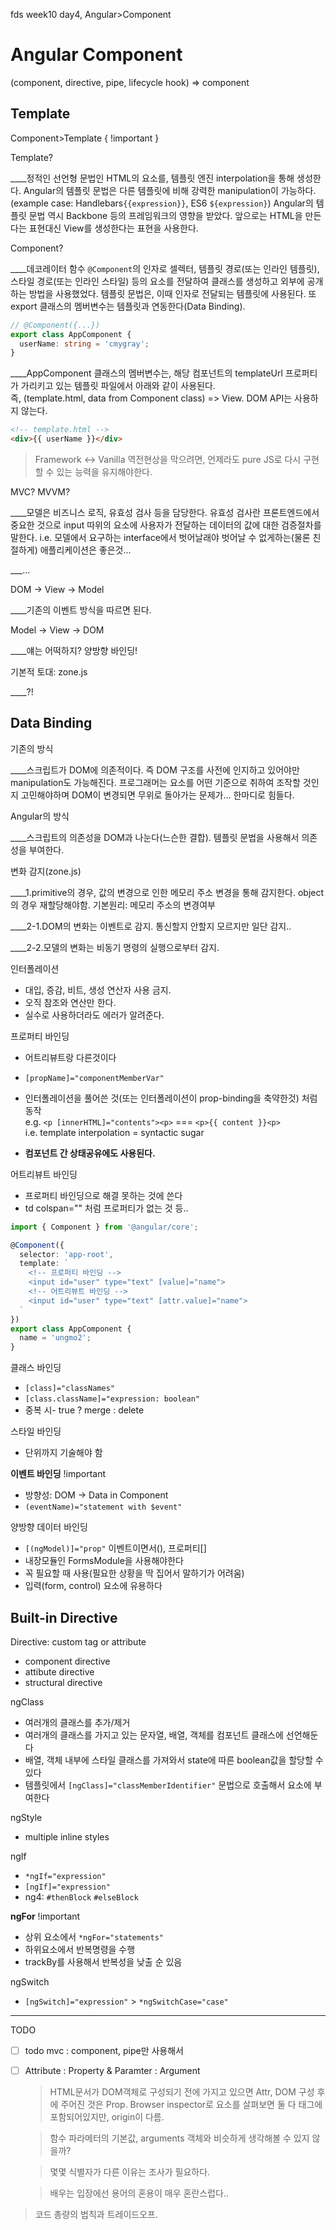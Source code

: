 fds week10 day4, Angular>Component

# Angular Component

(component, directive, pipe, lifecycle hook) => component

## Template

Component>Template { !important }

Template?

____정적인 선언형 문법인 HTML의 요소를, 템플릿 엔진 interpolation을 통해 생성한다. Angular의 템플릿 문법은 다른 템플릿에 비해 강력한 manipulation이 가능하다.(example case: Handlebars`{{expression}}`, ES6 `${expression}`) Angular의 템플릿 문법 역시 Backbone 등의 프레임워크의 영향을 받았다. 앞으로는 HTML을 만든다는 표현대신 View를 생성한다는 표현을 사용한다.

Component?

____데코레이터 함수 `@Component`의 인자로 셀렉터, 템플릿 경로(또는 인라인 템플릿), 스타일 경로(또는 인라인 스타일) 등의 요소를 전달하여 클래스를 생성하고 외부에 공개하는 방법을 사용했었다. 템플릿 문법은, 이때 인자로 전달되는 템플릿에 사용된다. 또 export 클래스의 멤버변수는 템플릿과 연동한다(Data Binding).

```ts
// @Component({...})
export class AppComponent {
  userName: string = 'cmygray';
}
```

____AppComponent 클래스의 멤버변수는, 해당 컴포넌트의 templateUrl 프로퍼티가 가리키고 있는 템플릿 파일에서 아래와 같이 사용된다.  
즉, (template.html, data from Component class) => View. DOM API는 사용하지 않는다.

```html
<!-- template.html -->
<div>{{ userName }}</div>
```

> Framework <-> Vanilla 역전현상을 막으려면, 언제라도 pure JS로 다시 구현할 수 있는 능력을 유지해야한다.

MVC? MVVM?

____모델은 비즈니스 로직, 유효성 검사 등을 담당한다. 유효성 검사란 프론트엔드에서 중요한 것으로 input 따위의 요소에 사용자가 전달하는 데이터의 값에 대한 검증절차를 말한다. i.e. 모델에서 요구하는 interface에서 벗어날래야 벗어날 수 없게하는(물론 친절하게) 애플리케이션은 좋은것...

___...

DOM -> View -> Model

____기존의 이벤트 방식을 따르면 된다.

Model -> View -> DOM

____얘는 어떡하지? 양방향 바인딩!

기본적 토대: zone.js

____?!

## Data Binding

기존의 방식

____스크립트가 DOM에 의존적이다. 즉 DOM 구조를 사전에 인지하고 있어야만 manipulation도 가능해진다. 프로그래머는 요소를 어떤 기준으로 취하여 조작할 것인지 고민해야하며 DOM이 변경되면 무위로 돌아가는 문제가... 한마디로 힘들다.

Angular의 방식

____스크립트의 의존성을 DOM과 나눈다(느슨한 결합). 템플릿 문법을 사용해서 의존성을 부여한다.

변화 감지(zone.js)

____1.primitive의 경우, 값의 변경으로 인한 메모리 주소 변경을 통해 감지한다. object의 경우 재할당해야함. 기본원리: 메모리 주소의 변경여부

____2-1.DOM의 변화는 이벤트로 감지. 통신할지 안할지 모르지만 일단 감지..

____2-2.모델의 변화는 비동기 명령의 실행으로부터 감지.

인터폴레이션

* 대입, 증감, 비트, 생성 연산자 사용 금지.
* 오직 참조와 연산만 한다.
* 실수로 사용하더라도 에러가 알려준다.

프로퍼티 바인딩

* 어트리뷰트랑 다른것이다
* `[propName]="componentMemberVar"`
* 인터폴레이션을 풀어쓴 것(또는 인터폴레이션이 prop-binding을 축약한것) 처럼 동작  
  e.g. `<p [innerHTML]="contents"><p>` === `<p>{{ content }}<p>`  
  i.e. template interpolation = syntactic sugar

* **컴포넌트 간 상태공유에도 사용된다.**

어트리뷰트 바인딩

* 프로퍼티 바인딩으로 해결 못하는 것에 쓴다
* td colspan="" 처럼 프로퍼티가 없는 것 등..

```ts
import { Component } from '@angular/core';

@Component({
  selector: 'app-root',
  template: `
    <!-- 프로퍼티 바인딩 -->
    <input id="user" type="text" [value]="name">
    <!-- 어트리뷰트 바인딩 -->
    <input id="user" type="text" [attr.value]="name">
  `
})
export class AppComponent {
  name = 'ungmo2';
}
```

클래스 바인딩

* `[class]="classNames"`
* `[class.className]="expression: boolean"`
* 중복 시- true ? merge : delete

스타일 바인딩

* 단위까지 기술해야 함

**이벤트 바인딩** !important

* 방향성: DOM -> Data in Component
* `(eventName)="statement with $event"`

양방향 데이터 바인딩

* `[(ngModel)]="prop"` 이벤트이면서(), 프로퍼티[]
* 내장모듈인 FormsModule을 사용해야한다
* 꼭 필요할 때 사용(필요한 상황을 딱 집어서 말하기가 어려움)
* 입력(form, control) 요소에 유용하다

## Built-in Directive

Directive: custom tag or attribute

* component directive
* attibute directive
* structural directive

ngClass

* 여러개의 클래스를 추가/제거
* 여러개의 클래스를 가지고 있는 문자열, 배열, 객체를 컴포넌트 클래스에 선언해둔다
* 배열, 객체 내부에 스타일 클래스를 가져와서 state에 따른 boolean값을 할당할 수 있다
* 템플릿에서 `[ngClass]="classMemberIdentifier"` 문법으로 호출해서 요소에 부여한다

ngStyle

* multiple inline styles

ngIf

* `*ngIf="expression"`
* `[ngIf]="expression"`
* ng4: `#thenBlock` `#elseBlock`

**ngFor** !important

* 상위 요소에서 `*ngFor="statements"`
* 하위요소에서 반복명령을 수행
* trackBy를 사용해서 반복성을 낮출 순 있음

ngSwitch

* `[ngSwitch]="expression"` > `*ngSwitchCase="case"`

---

TODO

* [ ] todo mvc : component, pipe만 사용해서
* [ ] Attribute : Property & Paramter : Argument

  > HTML문서가 DOM객체로 구성되기 전에 가지고 있으면 Attr, DOM 구성 후에 주어진 것은 Prop. Browser inspector로 요소를 살펴보면 둘 다 태그에 포함되어있지만, origin이 다름.

  > 함수 파라메터의 기본값, arguments 객체와 비슷하게 생각해볼 수 있지 않을까?

  > 몇몇 식별자가 다른 이유는 조사가 필요하다.

  > 배우는 입장에선 용어의 혼용이 매우 혼란스럽다..

> 코드 총량의 법칙과 트레이드오프. 